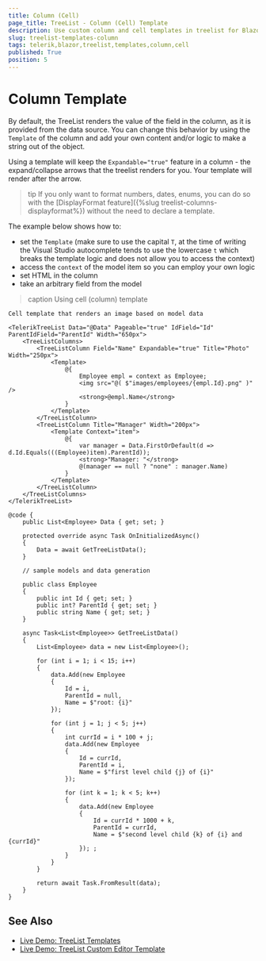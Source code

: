 ```yaml
---
title: Column (Cell)
page_title: TreeList - Column (Cell) Template
description: Use custom column and cell templates in treelist for Blazor.
slug: treelist-templates-column
tags: telerik,blazor,treelist,templates,column,cell
published: True
position: 5
---
```


# Column Template

By default, the TreeList renders the value of the field in the column, as it is provided from the data source. You can change this behavior by using the `Template` of the column and add your own content and/or logic to make a string out of the object.

Using a template will keep the `Expandable="true"` feature in a column - the expand/collapse arrows that the treelist renders for you. Your template will render after the arrow.

>tip If you only want to format numbers, dates, enums, you can do so with the [DisplayFormat feature]({%slug treelist-columns-displayformat%}) without the need to declare a template.

The example below shows how to:

* set the `Template` (make sure to use the capital `T`, at the time of writing the Visual Studio autocomplete tends to use the lowercase `t` which breaks the template logic and does not allow you to access the context)
* access the `context` of the model item so you can employ your own logic
* set HTML in the column
* take an arbitrary field from the model

>caption Using cell (column) template

````CSHTML
Cell template that renders an image based on model data

<TelerikTreeList Data="@Data" Pageable="true" IdField="Id" ParentIdField="ParentId" Width="650px">
    <TreeListColumns>
        <TreeListColumn Field="Name" Expandable="true" Title="Photo" Width="250px">
            <Template>
                @{
                    Employee empl = context as Employee;
                    <img src="@( $"images/employees/{empl.Id}.png" )" />
                    <strong>@empl.Name</strong>
                }
            </Template>
        </TreeListColumn>
        <TreeListColumn Title="Manager" Width="200px">
            <Template Context="item">
                @{
                    var manager = Data.FirstOrDefault(d => d.Id.Equals(((Employee)item).ParentId));
                    <strong>"Manager: "</strong>
                    @(manager == null ? "none" : manager.Name)
                }
            </Template>
        </TreeListColumn>
    </TreeListColumns>
</TelerikTreeList>

@code {
    public List<Employee> Data { get; set; }

    protected override async Task OnInitializedAsync()
    {
        Data = await GetTreeListData();
    }

    // sample models and data generation

    public class Employee
    {
        public int Id { get; set; }
        public int? ParentId { get; set; }
        public string Name { get; set; }
    }

    async Task<List<Employee>> GetTreeListData()
    {
        List<Employee> data = new List<Employee>();

        for (int i = 1; i < 15; i++)
        {
            data.Add(new Employee
            {
                Id = i,
                ParentId = null,
                Name = $"root: {i}"
            });

            for (int j = 1; j < 5; j++)
            {
                int currId = i * 100 + j;
                data.Add(new Employee
                {
                    Id = currId,
                    ParentId = i,
                    Name = $"first level child {j} of {i}"
                });

                for (int k = 1; k < 5; k++)
                {
                    data.Add(new Employee
                    {
                        Id = currId * 1000 + k,
                        ParentId = currId,
                        Name = $"second level child {k} of {i} and {currId}"
                    }); ;
                }
            }
        }

        return await Task.FromResult(data);
    }
}
````


## See Also

 * [Live Demo: TreeList Templates](https://demos.telerik.com/blazor-ui/treelist/templates)
 * [Live Demo: TreeList Custom Editor Template](https://demos.telerik.com/blazor-ui/treelist/custom-editor)
